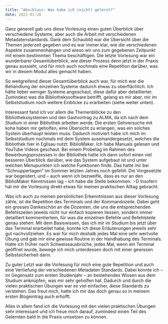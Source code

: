 ```yaml
---
title: "Abschluss: Was habe ich (nicht) gelernt?"
date: 2022-01-28
---
```


Ganz generell gab uns diese Vorlesung einen guten Überblick über verschiedene Systeme, aber auch die Arbeit mit verschiedenen Metadatenstandards. Dank dem Schaubild war die Übersicht über die Themen jederzeit gegeben und es war immer klar, wie die verschiedenen Aspekte zusammenhängen und wieso wir uns zum gegebenen Zeitpunkt mit einem bestimmten Thema beschäftigen. Die letzte Vorlesung war ein wunderbarer Gesamtüberblick, wie dieser Prozess denn jetzt in der Praxis genau aussieht, und für mich auch nochmals eine Repetition darüber, was wir in diesem Modul alles gemacht haben.
<p>
So weitgreifend dieser Gesamtüberblick auch war, für mich war die Behandlung der einzelnen Systeme dadurch etwas zu oberflächlich. Ich hätte lieber weniger Systeme angeschaut, diese dafür aber detaillierter. Zumindest was die Bibliothekssoftware betrifft, gelang es mir aber, mir im Selbststudium noch weitere Einblicke zu erarbeiten (siehe weiter unten). 
<p>
Interessant fand ich vor allem die Themenblöcke zu den Bibliothekssystemen und den Gastvortrag zu ALMA, da ich nach dem Studium in einer Bibliothek arbeiten werde. Die ersten Gehversuche mit koha haben mir geholfen, eine Übersicht zu erlangen, was ein solches System überhaupt leisten muss. Dadurch motiviert habe ich mich im Selbststudium nochmals mit dem System auseinandergesetzt, welches die Bibliothek hier in Eglisau nutzt: BiblioMaker. Ich habe Manuals gelesen und YouTube Videos geschaut. Bei einem Probetag im Rahmen des Bewerbungsprozesses in der Bibliothek hatte ich dann sofort einen viel besseren Überblick darüber, wie das System aufgebaut ist und unter welchen Menupunkten ich welche Funktionen finde. Das hatte mir bei "Schnuppertagen" im Sommer letzten Jahres noch gefehlt. Die Vorgesetzte war begeistert, und – auch wenn ich bezweifle, dass es nur an den BiblioMaker Kenntnissen lag – ich habe die Stelle bekommen. :-D Insofern hat mir die Vorlesung direkt etwas für meinen praktischen Alltag gebracht. 
<p>
Was ich auch zu meinen persönlichen Erkenntnissen aus dieser Vorlesung zähle, ist die Repetition des Terminals und der Kommandozeile. Dabei geht ein grosses Dankeschön an die Dozenten, die uns die entsprechenden Befehlszeilen jeweils nicht nur einfach kopieren liessen, sondern immer detailliert kommentiertem, für was die einzelnen Befehle und Befehlsteile genau stehen. Mit dem Basiswissen, das ich mir im Studium bis jetzt über das Terminal erarbeitet habe, konnte ich diese Erläuterungen jeweils sehr gut nachvollziehen. Es war für mich deshalb jedes Mal eine sehr wertvolle Übung und gab mir eine gewisse Routine in der Handhabung des Terminals. Hatte ich früher nach Schweissausbrüche, jedes Mal, wenn ein Terminal geöffnet wurde, bewege ich mich unterdessen doch mit einer gewissen Selbstsicherheit darin.
<p>
Zu guter Letzt war die Vorlesung für mich eine gute Repetition und auch eine Vertiefung der verschiedenen Metadaten Standards. Dabei konnte ich – im Gegensatz zum ersten Studienjahr – an bestehendes Wissen aus dem Studium anknüpfen, was mir sehr geholfen hat. Dadurch und durch die vielen praktischen Übungen war es viel einfacher, diese Standards zu verstehen. Das freut mich, hatte ich mir das doch genau so in meinem ersten Blogeintrag auch erhofft.
<p>
Alles in allem fand ich die Vorlesung mit den vielen praktischen Übungen sehr interessant und ich freue mich darauf, zumindest einen Teil des Gelernten bald in die Praxis umsetzen zu können.
